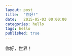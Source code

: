 ```yaml
---
layout: post
title:  "你好!"
date:   2015-05-03 00:00:00
categories: hello
tags: hello
published: true
---
```


你好，世界！
